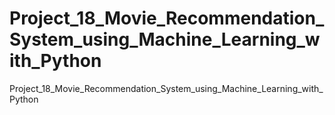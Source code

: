 # Project_18_Movie_Recommendation_System_using_Machine_Learning_with_Python
Project_18_Movie_Recommendation_System_using_Machine_Learning_with_Python
